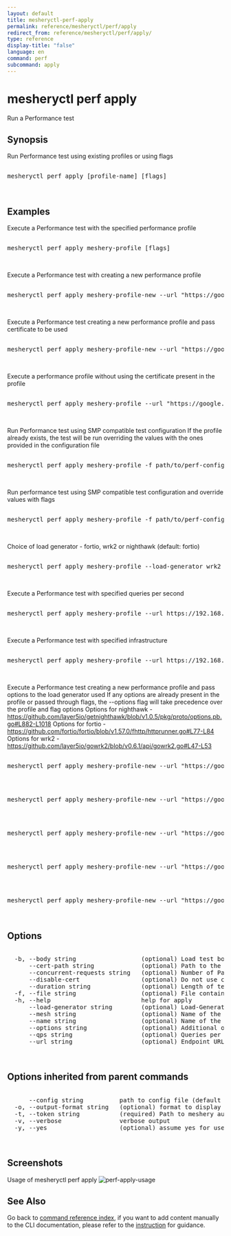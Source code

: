 ```yaml
---
layout: default
title: mesheryctl-perf-apply
permalink: reference/mesheryctl/perf/apply
redirect_from: reference/mesheryctl/perf/apply/
type: reference
display-title: "false"
language: en
command: perf
subcommand: apply
---
```


# mesheryctl perf apply

Run a Performance test

## Synopsis

Run Performance test using existing profiles or using flags
<pre class='codeblock-pre'>
<div class='codeblock'>
mesheryctl perf apply [profile-name] [flags]

</div>
</pre> 

## Examples

Execute a Performance test with the specified performance profile
<pre class='codeblock-pre'>
<div class='codeblock'>
mesheryctl perf apply meshery-profile [flags]

</div>
</pre> 

Execute a Performance test with creating a new performance profile
<pre class='codeblock-pre'>
<div class='codeblock'>
mesheryctl perf apply meshery-profile-new --url "https://google.com"

</div>
</pre> 

Execute a Performance test creating a new performance profile and pass certificate to be used 
<pre class='codeblock-pre'>
<div class='codeblock'>
mesheryctl perf apply meshery-profile-new --url "https://google.com" --cert-path path/to/cert.pem

</div>
</pre> 

Execute a performance profile without using the certificate present in the profile
<pre class='codeblock-pre'>
<div class='codeblock'>
mesheryctl perf apply meshery-profile --url "https://google.com" --disable-cert

</div>
</pre> 

Run Performance test using SMP compatible test configuration
If the profile already exists, the test will be run overriding the values with the ones provided in the configuration file
<pre class='codeblock-pre'>
<div class='codeblock'>
mesheryctl perf apply meshery-profile -f path/to/perf-config.yaml

</div>
</pre> 

Run performance test using SMP compatible test configuration and override values with flags
<pre class='codeblock-pre'>
<div class='codeblock'>
mesheryctl perf apply meshery-profile -f path/to/perf-config.yaml [flags]

</div>
</pre> 

Choice of load generator - fortio, wrk2 or nighthawk (default: fortio)
<pre class='codeblock-pre'>
<div class='codeblock'>
mesheryctl perf apply meshery-profile --load-generator wrk2

</div>
</pre> 

Execute a Performance test with specified queries per second
<pre class='codeblock-pre'>
<div class='codeblock'>
mesheryctl perf apply meshery-profile --url https://192.168.1.15/productpage --qps 30

</div>
</pre> 

Execute a Performance test with specified infrastructure
<pre class='codeblock-pre'>
<div class='codeblock'>
mesheryctl perf apply meshery-profile --url https://192.168.1.15/productpage --mesh istio

</div>
</pre> 

Execute a Performance test creating a new performance profile and pass options to the load generator used
If any options are already present in the profile or passed through flags, the --options flag will take precedence over the profile and flag options 
Options for nighthawk - https://github.com/layer5io/getnighthawk/blob/v1.0.5/pkg/proto/options.pb.go#L882-L1018
Options for fortio - https://github.com/fortio/fortio/blob/v1.57.0/fhttp/httprunner.go#L77-L84
Options for wrk2 - https://github.com/layer5io/gowrk2/blob/v0.6.1/api/gowrk2.go#L47-L53
<pre class='codeblock-pre'>
<div class='codeblock'>
mesheryctl perf apply meshery-profile-new --url "https://google.com" --options [filepath|json-string]

</div>
</pre> 

<pre class='codeblock-pre'>
<div class='codeblock'>
mesheryctl perf apply meshery-profile-new --url "https://google.com" --options path/to/options.json

</div>
</pre> 

<pre class='codeblock-pre'>
<div class='codeblock'>
mesheryctl perf apply meshery-profile-new --url "https://google.com" --load-generator nighthawk --options '{"requests_per_second": 10, "max_pending_requests": 5}'

</div>
</pre> 

<pre class='codeblock-pre'>
<div class='codeblock'>
mesheryctl perf apply meshery-profile-new --url "https://google.com" --load-generator fortio --options '{"MethodOverride": "POST"}'

</div>
</pre> 

<pre class='codeblock-pre'>
<div class='codeblock'>
mesheryctl perf apply meshery-profile-new --url "https://google.com" --load-generator wrk2 --options '{"DurationInSeconds": 15, "Thread": 3}'

</div>
</pre> 

## Options

<pre class='codeblock-pre'>
<div class='codeblock'>
  -b, --body string                  (optional) Load test body. Can be a filepath/string
      --cert-path string             (optional) Path to the certificate to be used for the load test
      --concurrent-requests string   (optional) Number of Parallel Requests
      --disable-cert                 (optional) Do not use certificate present in the profile
      --duration string              (optional) Length of test (e.g. 10s, 5m, 2h). For more, see https://golang.org/pkg/time/#ParseDuration
  -f, --file string                  (optional) File containing SMP-compatible test configuration. For more, see https://github.com/layer5io/service-mesh-performance-specification
  -h, --help                         help for apply
      --load-generator string        (optional) Load-Generator to be used (fortio/wrk2/nighthawk)
      --mesh string                  (optional) Name of the infrastructure
      --name string                  (optional) Name of the Test
      --options string               (optional) Additional options to be passed to the load generator. Can be a json string or a filepath containing json
      --qps string                   (optional) Queries per second
      --url string                   (optional) Endpoint URL to test (required with --profile)

</div>
</pre>

## Options inherited from parent commands

<pre class='codeblock-pre'>
<div class='codeblock'>
      --config string          path to config file (default "~/.meshery/config.yaml")
  -o, --output-format string   (optional) format to display in [json|yaml]
  -t, --token string           (required) Path to meshery auth config
  -v, --verbose                verbose output
  -y, --yes                    (optional) assume yes for user interactive prompts.

</div>
</pre>

## Screenshots

Usage of mesheryctl perf apply
![perf-apply-usage](/assets/img/mesheryctl/perf-apply.png)

## See Also

Go back to [command reference index](/reference/mesheryctl/), if you want to add content manually to the CLI documentation, please refer to the [instruction](/project/contributing/contributing-cli#preserving-manually-added-documentation) for guidance.
